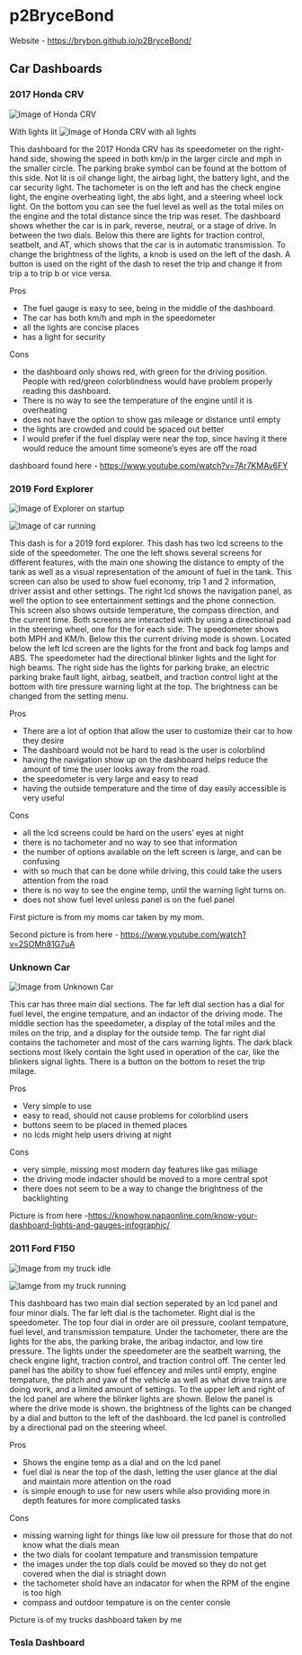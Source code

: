 # p2BryceBond
Website - https://brybon.github.io/p2BryceBond/

## Car Dashboards

### 2017 Honda CRV
![Image of Honda CRV](https://raw.githubusercontent.com/BryBon/p2BryceBond/main/Car%20.png)

With lights lit
![Image of Honda CRV with all lights](https://raw.githubusercontent.com/BryBon/p2BryceBond/main/Car%20pt2.png)

This dashboard for the 2017 Honda CRV has its speedometer on the right-hand side, showing the speed in both km/p in the larger circle and mph in the smaller circle. The parking brake symbol can be found at the bottom of this side. Not lit is oil change light, the airbag light, the battery light, and the car security light. The tachometer is on the left and has the check engine light, the engine overheating light, the abs light, and a steering wheel lock light. On the bottom you can see the fuel level as well as the total miles on the engine and the total distance since the trip was reset. The dashboard shows whether the car is in park, reverse, neutral, or a stage of drive. In between the two dials. Below this there are lights for traction control, seatbelt, and AT, which shows that the car is in automatic transmission. To change the brightness of the lights, a knob is used on the left of the dash. A button is used on the right of the dash to reset the trip and change it from trip a to trip b or vice versa.

Pros
- The fuel gauge is easy to see, being in the middle of the dashboard.
- The car has both km/h and mph in the speedometer
- all the lights are concise places
- has a light for security

Cons
- the dashboard only shows red, with green for the driving position. People with red/green colorblindness would have problem properly reading this dashboard.
- There is no way to see the temperature of the engine until it is overheating
- does not have the option to show gas mileage or distance until empty
- the lights are crowded and could be spaced out better
- I would prefer if the fuel display were near the top, since having it there would reduce the amount time someone’s eyes are off the road

dashboard found here - https://www.youtube.com/watch?v=7Ar7KMAv6FY


### 2019 Ford Explorer
![Image of Explorer on startup](https://raw.githubusercontent.com/BryBon/p2BryceBond/main/Ford%20Explorer.png)

![Image of car running](https://raw.githubusercontent.com/BryBon/p2BryceBond/main/Explorer%20running.png)

This dash is for a 2019 ford explorer. This dash has two lcd screens to the side of the speedometer. The one the left shows several screens for different features, with the main one showing the distance to empty of the tank as well as a visual representation of the amount of fuel in the tank. This screen can also be used to show fuel economy, trip 1 and 2 information, driver assist and other settings. The right lcd shows the navigation panel, as well the option to see entertainment settings and the phone connection. This screen also shows outside temperature, the compass direction, and the current time. Both screens are interacted with by using a directional pad in the steering wheel, one for the for each side. The speedometer shows both MPH and KM/h. Below this the current driving mode is shown. Located below the left lcd screen are the lights for the front and back fog lamps and ABS. The speedometer had the directional blinker lights and the light for high beams. The right side has the lights for parking brake, an electric parking brake fault light, airbag, seatbelt, and traction control light at the bottom with tire pressure warning light at the top. The brightness can be changed from the setting menu.

Pros
- There are a lot of option that allow the user to customize their car to how they desire
- The dashboard would not be hard to read is the user is colorblind
- having the navigation show up on the dashboard helps reduce the amount of time the user looks away from the road.
- the speedometer is very large and easy to read
- having the outside temperature and the time of day easily accessible is very useful

Cons
- all the lcd screens could be hard on the users’ eyes at night
- there is no tachometer and no way to see that information
- the number of options available on the left screen is large, and can be confusing
- with so much that can be done while driving, this could take the users attention from the road
- there is no way to see the engine temp, until the warning light turns on.
- does not show fuel level unless panel is on the fuel panel

First picture is from my moms car taken by my mom.

Second picture is from here - https://www.youtube.com/watch?v=2SOMh81G7uA



### Unknown Car

![Image from Unknown Car](https://raw.githubusercontent.com/BryBon/p2BryceBond/main/Unknown%20car.png)

  This car has three main dial sections. The far left dial section has a dial for fuel level, the engine tempature, and an indactor of the driving mode. The middle section has the speedometer, a display of the total miles and the miles on the trip, and a display for the outside temp. The far right dial contains the tachometer and most of the cars warning lights. The dark black sections most likely contain the light used in operation of the car, like the blinkers signal lights. There is a button on the bottom to reset the trip milage.
  
 Pros
 - Very simple to use
 - easy to read, should not cause problems for colorblind users
 - buttons seem to be placed in themed places
 - no lcds might help users driving at night

Cons
- very simple, missing most modern day features like gas miliage
- the driving mode indacter should be moved to a more central spot
- there does not seem to be a way to change the brightness of the backlighting 

Picture is from here -https://knowhow.napaonline.com/know-your-dashboard-lights-and-gauges-infographic/


### 2011 Ford F150

![Image from my truck idle](https://raw.githubusercontent.com/BryBon/p2BryceBond/main/Truck%20Idle.jpg)

![Iamge from my truck running](https://raw.githubusercontent.com/BryBon/p2BryceBond/main/Truck%20Running.jpg)

  This dashboard has two main dial section seperated by an lcd panel and four minor dials. The far left dial is the tachometer. Right dial is the speedometer. The top four dial in order are oil pressure, coolant tempature, fuel level, and transmission tempature. Under the tachometer, there are the lights for the abs, the parking brake, the aribag indactor, and low tire pressure. The lights under the speedometer are the seatbelt warning, the check engine light, traction control, and traction control off. The center led panel has the ability to show fuel effencey and miles until empty, engine tempature, the pitch and yaw of the vehicle as well as what drive trains are doing work, and a limited amount of settings. To the upper left and right of the lcd panel are where the blinker lights are shown. Below the panel is where the  drive mode is shown. the brightness of the lights can be changed by a dial and button to the left of the dashboard. the lcd panel is controlled by a directional pad on the steering wheel.
  
 Pros
 - Shows the engine temp as a dial and on the lcd panel
 - fuel dial is near the top of the dash, letting the user glance at the dial and maintain more attention on the road 
 - is simple enough to use for new users while also providing more in depth features for more complicated tasks

Cons
- missing warning light for things like low oil pressure for those that do not know what the dials mean
- the two dials for coolant tempature and transmission tempature
- the images under the top dials could be moved so they do not get covered when the dial is striaght down 
- the tachometer shold have an indacator for when the RPM of the engine is too high
- compass and outdoor tempature is on the center consle

Picture is of my trucks dashboard taken by me

### Tesla Dashboard
